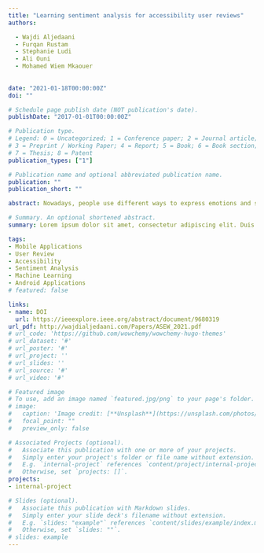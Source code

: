 ```yaml
---
title: "Learning sentiment analysis for accessibility user reviews"
authors:

  - Wajdi Aljedaani
  - Furqan Rustam
  - Stephanie Ludi
  - Ali Ouni
  - Mohamed Wiem Mkaouer
  
  
date: "2021-01-18T00:00:00Z"
doi: ""

# Schedule page publish date (NOT publication's date).
publishDate: "2017-01-01T00:00:00Z"

# Publication type.
# Legend: 0 = Uncategorized; 1 = Conference paper; 2 = Journal article;
# 3 = Preprint / Working Paper; 4 = Report; 5 = Book; 6 = Book section;
# 7 = Thesis; 8 = Patent
publication_types: ["1"]

# Publication name and optional abbreviated publication name.
publication: ""
publication_short: ""

abstract: Nowadays, people use different ways to express emotions and sentiments such as facial expressions, gestures, speech, and text. With the exponentially growing popularity of mobile applications (apps), accessibility apps have gained importance in recent years as it allows users with specific needs to use an app without many limitations. User reviews provide insightful information that helps for app evolution. Previously, work has been done on analyzing the accessibility in mobile applications using machine learning approaches. However, to the best of our knowledge, there is no work done using sentiment analysis approaches to understand better how users feel about accessibility in mobile apps. To address this gap, we propose a new approach on an accessibility reviews dataset, where we use two sentiment analyzers, i.e., TextBlob and VADER along with Term Frequency—Inverse Document Frequency.

# Summary. An optional shortened abstract.
summary: Lorem ipsum dolor sit amet, consectetur adipiscing elit. Duis posuere tellus ac convallis placerat. Proin tincidunt magna sed ex sollicitudin condimentum.

tags:
- Mobile Applications
- User Review
- Accessibility
- Sentiment Analysis
- Machine Learning
- Android Applications
# featured: false

links:
- name: DOI
  url: https://ieeexplore.ieee.org/abstract/document/9680319
url_pdf: http://wajdialjedaani.com/Papers/ASEW_2021.pdf
# url_code: 'https://github.com/wowchemy/wowchemy-hugo-themes'
# url_dataset: '#'
# url_poster: '#'
# url_project: ''
# url_slides: ''
# url_source: '#'
# url_video: '#'

# Featured image
# To use, add an image named `featured.jpg/png` to your page's folder. 
# image:
#   caption: 'Image credit: [**Unsplash**](https://unsplash.com/photos/s9CC2SKySJM)'
#   focal_point: ""
#   preview_only: false

# Associated Projects (optional).
#   Associate this publication with one or more of your projects.
#   Simply enter your project's folder or file name without extension.
#   E.g. `internal-project` references `content/project/internal-project/index.md`.
#   Otherwise, set `projects: []`.
projects:
- internal-project

# Slides (optional).
#   Associate this publication with Markdown slides.
#   Simply enter your slide deck's filename without extension.
#   E.g. `slides: "example"` references `content/slides/example/index.md`.
#   Otherwise, set `slides: ""`.
# slides: example
---
```


<!-- {{% callout note %}}
Create your slides in Markdown - click the *Slides* button to check out the example.
{{% /callout %}}

Supplementary notes can be added here, including [code, math, and images](https://wowchemy.com/docs/writing-markdown-latex/). -->
